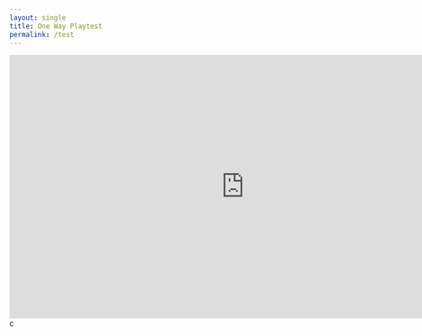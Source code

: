 ```yaml
---
layout: single
title: One Way Playtest
permalink: /test
---
```


<iframe src="https://sheepstudios.net/static/test/index.html" style="border:0px #ffffff none;" name="myiFrame" scrolling="no" frameborder="1" marginheight="0px" marginwidth="0px" height="468px" width="832px" allowfullscreen></iframe>
c